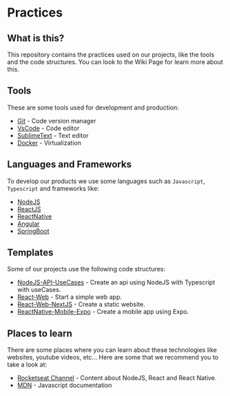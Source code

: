 # Practices

## What is this?

This repository contains the practices used on our projects, like the tools and the code structures. 
You can look to the Wiki Page for learn more about this.

## Tools

These are some tools used for development and production:
- [Git](https://) - Code version manager
- [VsCode](https://code.visualstudio.com/) - Code editor
- [SublimeText](https://www.sublimetext.com/3) - Text editor
- [Docker](https://www.docker.com) - Virtualization


## Languages and Frameworks

To develop our products we use some languages such as `Javascript`, `Typescript` and frameworks like:
- [NodeJS](https://nodejs.org)
- [ReactJS](https://reactjs.org)
- [ReactNative](https://reactnative.dev)
- [Angular](https://angular.io)
- [SpringBoot](https://sprig.io)

## Templates

Some of our projects use the following code structures:
- [NodeJS-API-UseCases](/api) - Create an api using NodeJS with Typescript with useCases.
- [React-Web](/web-app) - Start a simple web app.
- [React-Web-NextJS](/next-js) - Create a static website.
- [ReactNative-Mobile-Expo](/expo) - Create a mobile app using Expo. 

## Places to learn

There are some places where you can learn about these technologies like websites, youtube videos, etc...
Here are some that we recommend you to take a look at:

- [Rocketseat Channel](https://www.youtube.com/channel/UCSfwM5u0Kce6Cce8_S72olg) - Content about NodeJS, React and React Native.
- [MDN](https://developer.mozilla.org/) - Javascript documentation
